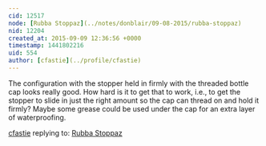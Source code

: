 ```yaml
---
cid: 12517
node: [Rubba Stoppaz](../notes/donblair/09-08-2015/rubba-stoppaz)
nid: 12204
created_at: 2015-09-09 12:36:56 +0000
timestamp: 1441802216
uid: 554
author: [cfastie](../profile/cfastie)
---
```


The configuration with the stopper held in firmly with the threaded bottle cap looks really good. How hard is it to get that to work, i.e., to get the stopper to slide in just the right amount so the cap can thread on and hold it firmly? Maybe some grease could be used under the cap for an extra layer of waterproofing.

[cfastie](../profile/cfastie) replying to: [Rubba Stoppaz](../notes/donblair/09-08-2015/rubba-stoppaz)


